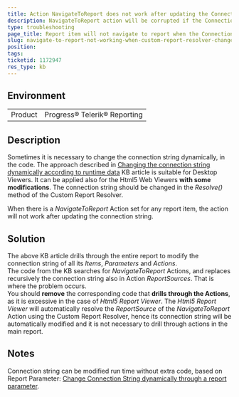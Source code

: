 ```yaml
---
title: Action NavigateToReport does not work after updating the Connection String dynamically in a Custom Report Resolver
description: NavigateToReport action will be corrupted if the Connection String is changed dynamically in the Custom Report Resolver
type: troubleshooting
page_title: Report item will not navigate to report when the Connection String is modified dynamically in the code
slug: navigate-to-report-not-working-when-custom-report-resolver-changes-connectionstring-dynamically
position: 
tags: 
ticketid: 1172947
res_type: kb
---
```


## Environment
<table>
	<tr>
		<td>Product</td>
		<td>Progress® Telerik® Reporting</td>
	</tr>
</table>


## Description
Sometimes it is necessary to change the connection string dynamically, in the code. The approach described in  [Changing the connection string dynamically according to runtime data](https://www.telerik.com/support/kb/reporting/details/changing-the-connection-string-dynamically-according-to-runtime-data) KB article is suitable for Desktop Viewers.
It can be applied also for the Html5 Web Viewers __with some modifications__. The connection string should be changed in the _Resolve()_ method of the Custom Report Resolver.

When there is a _NavigateToReport_ Action set for any report item, the action will not work after updating the connection string.

## Solution
The above KB article drills through the entire report to modify the connection string of all its _Items_, _Parameters_ and _Actions_.  
The code from the KB searches for _NavigateToReport_ Actions, and replaces recursively the connection string also in Action _ReportSources_. That is where the problem occurs.  
You should **remove** the corresponding code that **drills through the Actions**, as it is excessive in the case of _Html5 Report Viewer_. 
The _Html5 Report Viewer_ will automatically resolve the _ReportSource_ of the _NavigateToReport_ Action using the Custom Report Resolver, hence its connection string will be automatically modified and it is not necessary to drill through actions in the main report.  

## Notes
Connection string can be modified run time without extra code, based on Report Parameter: [Change Connection String dynamically through a report parameter](https://docs.telerik.com/reporting/knowledge-base/how-to-pass-connectionstring-to-report-dynamically-through-report-parameter).
